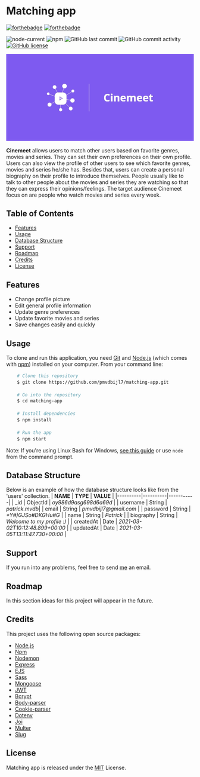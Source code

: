 # Matching app

[![forthebadge](https://forthebadge.com/images/badges/built-with-love.svg)](https://forthebadge.com)
[![forthebadge](https://forthebadge.com/images/badges/check-it-out.svg)](https://forthebadge.com)

![node-current](https://img.shields.io/node/v/npm)
![npm](https://img.shields.io/npm/v/npm)
![GitHub last commit](https://img.shields.io/github/last-commit/pmvdbijl7/matching-app)
![GitHub commit activity](https://img.shields.io/github/commit-activity/m/pmvdbijl7/matching-app)
[![GitHub license](https://img.shields.io/github/license/pmvdbijl7/matching-app)](https://github.com/pmvdbijl7/matching-app/blob/main/LICENSE)

<img src="./public/media/images/cinemeet_banner.jpg" alt="Cinemeet Logo" />

**Cinemeet** allows users to match other users based on favorite genres, movies and series. They can set their own preferences on their own profile. Users can also view the profile of other users to see which favorite genres, movies and series he/she has. Besides that, users can create a personal biography on their profile to introduce themselves. People usually like to talk to other people about the movies and series they are watching so that they can express their opinions/feelings. The target audience Cinemeet focus on are people who watch movies and series every week.

## Table of Contents

-   [Features](#features)
-   [Usage](#usage)
-   [Database Structure](#database-structure)
-   [Support](#support)
-   [Roadmap](#roadmap)
-   [Credits](#credits)
-   [License](#license)

## Features

-   Change profile picture
-   Edit general profile information
-   Update genre preferences
-   Update favorite movies and series
-   Save changes easily and quickly

## Usage

To clone and run this application, you need [Git](https://git-scm.com/) and [Node.js](https://nodejs.org/en/) (which comes with [npm](https://www.npmjs.com/)) installed on your computer. From your command line:

```bash
    # Clone this repository
    $ git clone https://github.com/pmvdbijl7/matching-app.git

    # Go into the repository
    $ cd matching-app

    # Install dependencies
    $ npm install

    # Run the app
    $ npm start
```

Note: If you're using Linux Bash for Windows, [see this guide](https://www.howtogeek.com/261575/how-to-run-graphical-linux-desktop-applications-from-windows-10s-bash-shell/) or use `node` from the command prompt.

## Database Structure

Below is an example of how the database structure looks like from the 'users' collection.
| **NAME** | **TYPE** | **VALUE** |
|----------|----------|-----------|
| _id | ObjectId | *oy986d9asg698d6a69d* |
| username | String | *patrick.mvdb*|
| email | String | _pmvdbijl7@gmail.com_ |
| password | String | _\*Y#)GJSo#DKGHu#G_ |
| name | String | _Patrick_ |
| biography | String | _Welcome to my profile :)_ |
| createdAt | Date | _2021-03-02T10:12:48.899+00:00_ |
| updatedAt | Date | _2021-03-05T13:11:47.730+00:00_ |

## Support

If you run into any problems, feel free to send [me](mailto:pmvdbijl7@gmail.com) an email.

## Roadmap

In this section ideas for this project will appear in the future.

## Credits

This project uses the following open source packages:

-   [Node.js](https://nodejs.org/en/)
-   [Npm](https://www.npmjs.com/)
-   [Nodemon](https://nodemon.io/)
-   [Express](http://expressjs.com/)
-   [EJS](https://ejs.co/)
-   [Sass](https://sass-lang.com/)
-   [Mongoose](https://mongoosejs.com/)
-   [JWT](https://jwt.io/)
-   [Bcrypt](https://www.npmjs.com/package/bcrypt)
-   [Body-parser](https://www.npmjs.com/package/body-parser)
-   [Cookie-parser](https://www.npmjs.com/package/cookie-parser)
-   [Dotenv](https://www.npmjs.com/package/dotenv)
-   [Joi](https://www.npmjs.com/package/joi)
-   [Multer](https://www.npmjs.com/package/multer)
-   [Slug](https://www.npmjs.com/package/slug)

## License

Matching app is released under the [MIT](https://github.com/pmvdbijl7/matching-app/blob/main/LICENSE) License.
